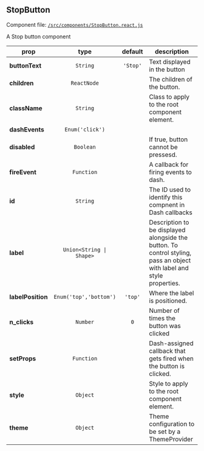 
## StopButton

Component file: [`/src/components/StopButton.react.js`](/src/components/StopButton.react.js)

A Stop button component

prop | type | default | description
---- | :----: | :-------: | -----------
**buttonText** | `String` | `'Stop'` | Text displayed in the button
**children** | `ReactNode` |  | The children of the button.
**className** | `String` |  | Class to apply to the root component element.
**dashEvents** | `Enum('click')` |  | 
**disabled** | `Boolean` |  | If true, button cannot be pressesd.
**fireEvent** | `Function` |  | A callback for firing events to dash.
**id** | `String` |  | The ID used to identify this compnent in Dash callbacks
**label** | `Union<String \| Shape>` |  | Description to be displayed alongside the button. To control styling, pass an object with label and style properties.
**labelPosition** | `Enum('top','bottom')` | `'top'` | Where the  label is positioned.
**n_clicks** | `Number` | `0` | Number of times the button was clicked
**setProps** | `Function` |  | Dash-assigned callback that gets fired when the button is clicked.
**style** | `Object` |  | Style to apply to the root component element.
**theme** | `Object` |  | Theme configuration to be set by a ThemeProvider

